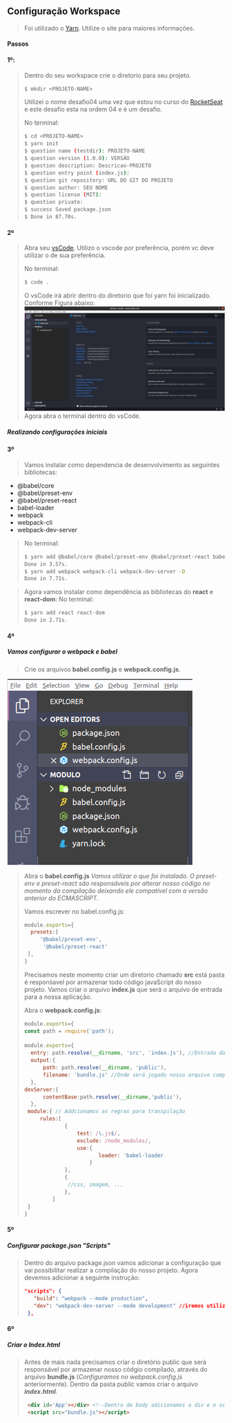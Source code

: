 ## Configuração Workspace

> Foi utilizado o [Yarn](https://yarnpkg.com/getting-started). Utilize o site para maiores informações.

#### Passos

#### 1º:
> Dentro do seu workspace crie o diretorio para seu projeto.
> ```sh
> $ mkdir <PROJETO-NAME> 
> ```
> Utilizei o nome desafio04 uma vez que estou no curso do [RocketSeat](https://github.com/Rocketseat/bootcamp-gostack-desafio-04/blob/master/README.md#desafio-04-introdu%C3%A7%C3%A3o-ao-react) e este desafio esta na ordem 04 e é um desafio.
>
> No terminal:
> ```sh
> $ cd <PROJETO-NAME>
> $ yarn init
>$ question name (testdir): PROJETO-NAME
>$ question version (1.0.0): VERSÂO
>$ question description: Descricao-PROJETO
>$ question entry point (index.js):
>$ question git repository: URL DO GIT DO PROJETO
>$ question author: SEU NOME
>$ question license (MIT):
>$ question private:
> $ success Saved package.json
> $ Done in 87.70s.
>```

#### 2º
>Abra seu [vsCode](https://code.visualstudio.com/). Utilizo o vscode por preferência, porém vc deve utilizar o de sua preferência.
>
> No terminal:
>```sh
> $ code .
> ```
> O vsCode irá abrir dentro do diretorio que foi yarn foi inicializado.
> Conforme Figura abaixo:
> ![VSCODE-INICIAL](imagens/imagem1.png)
> Agora abra o terminal dentro do vsCode.

##### Realizando configurações iniciais
#### 3º

> Vamos instalar como dependencia de desenvolvimento as seguintes bibliotecas:
 - @babel/core
 - @babel/preset-env
 - @babel/preset-react
 - babel-loader
 - webpack
 - webpack-cli
 - webpack-dev-server

> No terminal:
>```sh
> $ yarn add @babel/core @babel/preset-env @babel/preset-react babel-loader -D
> Done in 3.57s.
> $ yarn add webpack webpack-cli webpack-dev-server -D
> Done in 7.71s.
> ```

>Agora vamos instalar como dependência as bibliotecas do **react** e **react-dom**:
> No terminal:
>```sh
> $ yarn add react react-dom
> Done in 2.71s.
> ```

#### 4º

##### Vamos configurar o webpack e babel
>Crie os arquivos **babel.config.js** e **webpack.config.js**. 

![ARQUIVOS](imagens/imagem2.png)

> Abra o **babel.config.js**
> _Vamos utilizar o que foi instalado. O preset-env e preset-react são responsáveis por alterar nosso código no momento da compilação deixando ele compatível com a versão anterior do ECMASCRIPT._
> 
> Vamos escrever no babel.config.js: 
>  ```JavaScript
> module.exports={
>    presets:[
>       '@babel/preset-env',
>        '@babel/preset-react'
>   ],    
>}
>```
>
> Precisamos neste momento criar um diretorio chamado **src** está pasta é responśavel por armazenar todo código javaScript do nosso projeto.
> Vamos criar o arquivo **index.js** que será o arquivo de entrada para a nossa aplicação.
>
>   Abra o **webpack.config.js**:
>  ```JavaScript
> module.exports={
>const path = require('path');
>
>module.exports={
>    entry: path.resolve(__dirname, 'src', 'index.js'), //Entrada da nossa aplicação
>    output:{
>        path: path.resolve(__dirname, 'public'),
>        filename: 'bundle.js' //Onde será jogado nosso arquivo compilado
>    },
>  devServer:{
>        contentBase:path.resolve(__dirname,'public'),
>    },
>   module:{ // Addcionamos as regras para transpilação 
>       rules:[
>               {
>                   test: /\.js$/,
>                   exclude: /node_modules/,
>                   use:{
>                          loader: 'babel-loader
>                       } 
>               },
>               {
>                //css, imagem, ...
>               },
>           ]
>   }  
>}
>```

#### 5º
##### Configurar package.json _"Scripts"_

> Dentro do arquivo package.json vamos adicionar a configuração que vai possibilitar realizar a compilação do nosso projeto.
> Agora devemos adicionar a seguinte instrução:
> ```JSON
> "scripts": {
>    "build": "webpack --mode production",
>    "dev": "webpack-dev-server --mode development" //iremos utilizar para rodar nosso projeto em desenvolvimento.
>  },
>```

#### 6º
##### Criar o Index.html

> Antes de mais nada precisamos criar o diretório public que será responsável por armazenar nosso códgio compilado, através do arquivo **bundle.js** (*Configuramos no webpack.config.js* anteriormente).
> Dentro da pasta public vamos criar o arquivo ***index.html***.
> ```html
>  <div id='App'></div> <!--Dentro do body adicionamos a div e o script-->
>  <script src="bundle.js"></script>
>```




